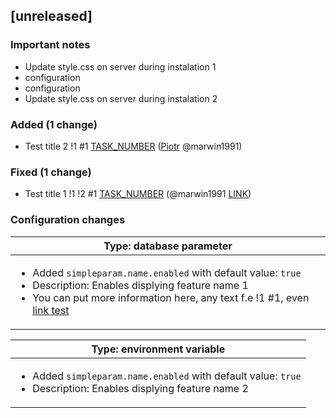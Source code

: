 <!-- @formatter:off -->
<!-- noinspection -->
<!-- Prevents auto format, for JetBrains IDE File > Settings > Editor > Code Style (Formatter Tab) > Turn formatter on/off with markers in code comments  -->

<!-- This file is automatically generate by logchange tool 🌳 🪓 => 🪵 -->
<!-- Visit https://github.com/logchange/logchange and leave a star 🌟 -->
<!-- !!! ⚠️ DO NOT MODIFY THIS FILE, YOUR CHANGES WILL BE LOST ⚠️ !!! -->


[unreleased]
------------

### Important notes

- Update style.css on server during instalation 1
- configuration
- configuration
- Update style.css on server during instalation 2

### Added (1 change)

- Test title 2 !1 #1 [TASK_NUMBER](https://www.google.pl) ([Piotr](https://github.com/marwin1991) @marwin1991)

### Fixed (1 change)

- Test title 1 !1 !2 #1 [TASK_NUMBER](https://www.google.pl) (@marwin1991 [LINK](https://github.com/marwin1991))

### Configuration changes

| Type: database parameter                                                                                                                                                                                                                |
| --------------------------------------------------------------------------------------------------------------------------------------------------------------------------------------------------------------------------------------- |
| <ul><li>Added `simpleparam.name.enabled` with default value: `true`</li><li>Description: Enables displying feature name 1</li><li>You can put more information here, any text f.e !1 #1, even [link test](https://google.com)</li></ul> |

| Type: environment variable                                                                                                          |
| ----------------------------------------------------------------------------------------------------------------------------------- |
| <ul><li>Added `simpleparam.name.enabled` with default value: `true`</li><li>Description: Enables displying feature name 2</li></ul> |



